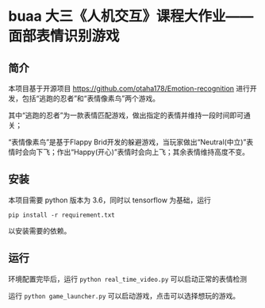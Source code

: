 # buaa 大三《人机交互》课程大作业——面部表情识别游戏
## 简介
本项目基于开源项目 https://github.com/otaha178/Emotion-recognition 进行开发，包括“逃跑的忍者”和“表情像素鸟”两个游戏。

其中“逃跑的忍者”为一款表情匹配游戏，做出指定的表情并维持一段时间即可通关；

“表情像素鸟”是基于Flappy Brid开发的躲避游戏，当玩家做出“Neutral(中立)”表情时会向下飞；作出“Happy(开心)”表情时会向上飞；其余表情维持高度不变。

## 安装
本项目需要 python 版本为 3.6，同时以 tensorflow 为基础，运行
```
pip install -r requirement.txt
```
以安装需要的依赖。
## 运行
环境配置完毕后，运行 `python real_time_video.py` 可以启动正常的表情检测

运行 `python game_launcher.py` 可以启动游戏，点击可以选择想玩的游戏。
